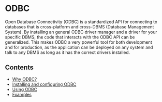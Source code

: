 # ODBC

Open Database Connectivity (ODBC) is a standardized API for connecting to databases that is cross-platform and cross-DBMS (Database Management System). By installing an general ODBC driver manager and a driver for your specific DBMS, the code that interacts with the ODBC API can be generalized. This makes ODBC a very powerful tool for both development and for production, as the application can be deployed on any system and talk to any DBMS as long as it has the correct drivers installed.

## Contents

- [Why ODBC?](why-odbc.md)
- [Installing and configuring ODBC](installation.md)
- [Using ODBC](using.md)
- [Examples](examples.md)
